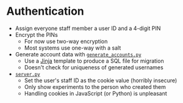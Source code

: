 # Authentication

-   Assign everyone staff member a user ID and a 4-digit PIN
-   Encrypt the PINs
    -   For now use two-way encryption
    -   Most systems use one-way with a salt
-   Generate account data with [`generate_accounts.py`](./generate_accounts.py)
    -   Use a [Jinja][jinja] template to produce a SQL file for migration
    -   Doesn't check for uniqueness of generated usernames
-   [`server.py`](./server.py)
    -   Set the user's staff ID as the cookie value (horribly insecure)
    -   Only show experiments to the person who created them
    -   Handling cookies in JavaScript (or Python) is unpleasant

[jinja]: https://jinja.palletsprojects.com/
